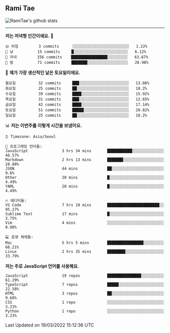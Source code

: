 ## Rami Tae

![RamiTae's github stats](https://github-readme-stats.vercel.app/api?username=RamiTae&show_icons=true&theme=tokyonight)

---
<!--START_SECTION:waka-->
**저는 저녁형 인간이에요. 🦉** 

```text
🌞 아침         3 commits      ░░░░░░░░░░░░░░░░░░░░░░░░░   1.22% 
🌆 낮　         15 commits     █░░░░░░░░░░░░░░░░░░░░░░░░   6.12% 
🌃 저녁         156 commits    ████████████████░░░░░░░░░   63.67% 
🌙 밤　         71 commits     ███████░░░░░░░░░░░░░░░░░░   28.98%

```
📅 **제가 가장 생산적인 날은 토요일이에요.** 

```text
월요일          32 commits     ███░░░░░░░░░░░░░░░░░░░░░░   13.06% 
화요일          25 commits     ██░░░░░░░░░░░░░░░░░░░░░░░   10.2% 
수요일          39 commits     ████░░░░░░░░░░░░░░░░░░░░░   15.92% 
목요일          31 commits     ███░░░░░░░░░░░░░░░░░░░░░░   12.65% 
금요일          42 commits     ████░░░░░░░░░░░░░░░░░░░░░   17.14% 
토요일          51 commits     █████░░░░░░░░░░░░░░░░░░░░   20.82% 
일요일          25 commits     ██░░░░░░░░░░░░░░░░░░░░░░░   10.2%

```


📊 **저는 이번주를 이렇게 시간을 보냈어요.** 

```text
⌚︎ Timezone: Asia/Seoul

💬 프로그래밍 언어들: 
JavaScript               3 hrs 34 mins       ███████████░░░░░░░░░░░░░░   46.57% 
Markdown                 2 hrs 13 mins       ███████░░░░░░░░░░░░░░░░░░   28.88% 
JSON                     44 mins             ██░░░░░░░░░░░░░░░░░░░░░░░   9.6% 
Other                    20 mins             █░░░░░░░░░░░░░░░░░░░░░░░░   4.49% 
YAML                     20 mins             █░░░░░░░░░░░░░░░░░░░░░░░░   4.49%

🔥 에디터들: 
VS Code                  7 hrs 19 mins       ███████████████████████░░   95.27% 
Sublime Text             17 mins             █░░░░░░░░░░░░░░░░░░░░░░░░   3.75% 
Vim                      4 mins              ░░░░░░░░░░░░░░░░░░░░░░░░░   0.98%

💻 운영 체제들: 
Mac                      5 hrs 5 mins        ████████████████░░░░░░░░░   66.21% 
Linux                    2 hrs 35 mins       ████████░░░░░░░░░░░░░░░░░   33.79%

```

**저는 주로 JavaScript 언어를 사용해요.** 

```text
JavaScript               19 repos            ███████████████░░░░░░░░░░   61.29% 
TypeScript               7 repos             █████░░░░░░░░░░░░░░░░░░░░   22.58% 
HTML                     3 repos             ██░░░░░░░░░░░░░░░░░░░░░░░   9.68% 
CSS                      1 repo              ░░░░░░░░░░░░░░░░░░░░░░░░░   3.23% 
Python                   1 repo              ░░░░░░░░░░░░░░░░░░░░░░░░░   3.23%

```



 Last Updated on 19/03/2022 15:12:36 UTC
<!--END_SECTION:waka-->
